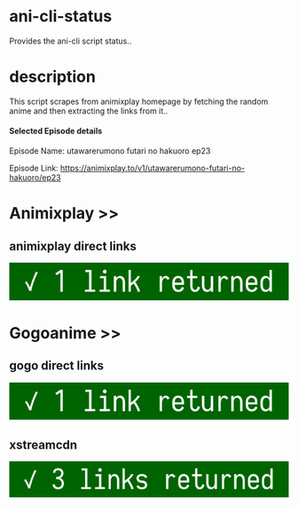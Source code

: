 # ani-cli-status
Provides the ani-cli script status..

# description
This script scrapes from animixplay homepage by fetching the random anime and then extracting the links from it..

#### Selected Episode details

Episode Name: utawarerumono futari no hakuoro ep23

Episode Link: https://animixplay.to/v1/utawarerumono-futari-no-hakuoro/ep23
 
# Animixplay >>

## animixplay direct links

<img src="./images/animixplay.jpg">

# Gogoanime >>

## gogo direct links

<img src="./images/gogoplay.jpg">

## xstreamcdn

<img src="./images/xstreamcdn.jpg">

